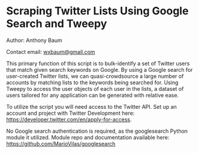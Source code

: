 # Scraping Twitter Lists Using Google Search and Tweepy
Author: Anthony Baum

Contact email: wxbaum@gmail.com

This primary function of this script is to bulk-identify a set of Twitter users that match given search keywords on Google. By using a Google search for user-created Twitter lists, we can quasi-crowdsource a large number of accounts by matching lists to the keywords being searched for. Using Tweepy to access the user objects of each user in the lists, a dataset of users tailored for any application can be generated with relative ease. 

To utilize the script you will need access to the Twitter API. Set up an account and project with Twitter Development here: https://developer.twitter.com/en/apply-for-access. 

No Google search authentication is required, as the googlesearch Python module it utilized. Module repo and documentation available here: https://github.com/MarioVilas/googlesearch




